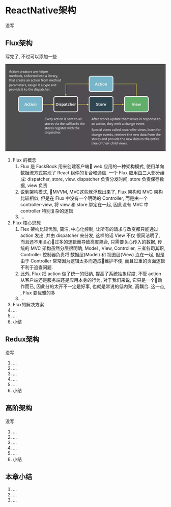 # ReactNative架构
  没写
## Flux架构
写完了, 不过可以添加一些

![](./important/react-flux.jpg)
  1. Flux 的概念
      1. Flux 是 FackBook 用来创建客户端 web 应用的一种架构模式, 使用单向数据流方式实现了 React 组件的复合和通信. 一个 Flux 应用由三大部分组成: dispatcher, store, view, dispatcher 负责分发时间, store 负责保存数据, view 负责
      2. 说到架构模式, MVVM, MVC这些就浮现出来了, Flux 架构和 MVC 架构比较相似, 但是在 Flux 中没有一个明确的 Controller, 而是由一个 controller-view, 将 view 和 store 绑定在一起, 因此没有 MVC 中 controller 特别复杂的逻辑
      3. ...
  2. Flux 核心思想
      1. Flex 架构比较优雅, 简洁, 中心化控制, 让所有的请求与改变都只能通过 action 发出, 并由 dispatcher 来分发, 这样的话 View 不仅 很简洁明了, 而且还不用关心过多的逻辑而导致高度耦合, 只需要关心传入的数据, 传统的 MVC 架构虽然分层很明确, Model , View, Controller, 三者各司其职, Controller 控制器负责将 数据层(Model) 和 视图层(View) 连在一起, 但是由于 Controller 常常因为逻辑太多而造成维护不便, 而且过重的页面逻辑不利于追查问题.
      2. 此外, Flux 把 action 做了统一的归纳, 提高了系统抽象程度, 不管 action 从客户端还是服务端还是应用本身的行为, 对于我们来说, 它只是一个动作而已, 因此分的太开不一定是好事, 也就是常说的低内聚, 高耦合. 这一点, , Flux 要优雅的多
      3. ...
  3. Flux的解决方案
  4. ...
  5. ...
  6. 小结

## Redux架构
没写
  1. ...
  2. ...
  3. ...
  4. ...
  5. ...
  6. 小结
## 高阶架构
没写
  1. ...
  2. ...
  3. ...
  4. ...
  5. ...
  6. 小结
## 本章小结
  1. ...
  2. ...
  3. ...